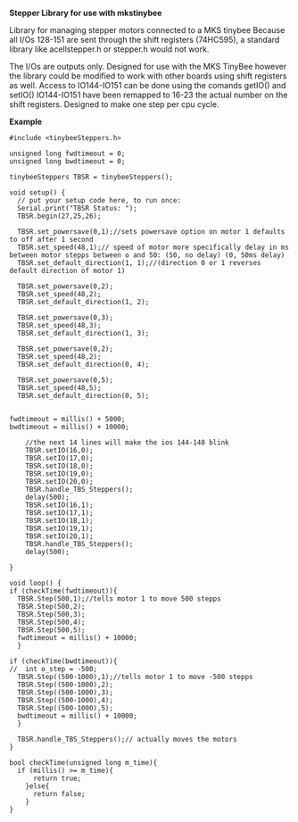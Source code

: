 **Stepper Library for use with mkstinybee**

Library for managing stepper motors connected to a MKS tinybee
Because all I/Os 128-151 are sent through the shift registers (74HC595), a standard library like acellstepper.h or stepper.h would not work.

The I/Os are outputs only. Designed for use with the MKS TinyBee however the library could be modified to work with other boards using shift registers as well.
Access to IO144-IO151 can be done using the comands getIO() and setIO() IO144-IO151 have been remapped to 16-23 the actual number on the shift registers.
Designed to make one step per cpu cycle.

**Example**
```
#include <tinybeeSteppers.h>

unsigned long fwdtimeout = 0;
unsigned long bwdtimeout = 0;

tinybeeSteppers TBSR = tinybeeSteppers();

void setup() {
  // put your setup code here, to run once:
  Serial.print("TBSR Status: ");
  TBSR.begin(27,25,26);
  
  TBSR.set_powersave(0,1);//sets powersave option on motor 1 defaults to off after 1 second
  TBSR.set_speed(48,1);// speed of motor more specifically delay in ms between motor stepps between o and 50: (50, no delay) (0, 50ms delay)
  TBSR.set_default_direction(1, 1);//(direction 0 or 1 reverses default direction of motor 1)
  
  TBSR.set_powersave(0,2);
  TBSR.set_speed(48,2);
  TBSR.set_default_direction(1, 2);
  
  TBSR.set_powersave(0,3);
  TBSR.set_speed(48,3);
  TBSR.set_default_direction(1, 3);
  
  TBSR.set_powersave(0,2);
  TBSR.set_speed(48,2);
  TBSR.set_default_direction(0, 4);
  
  TBSR.set_powersave(0,5);
  TBSR.set_speed(48,5);
  TBSR.set_default_direction(0, 5);


fwdtimeout = millis() + 5000;
bwdtimeout = millis() + 10000;

    //the next 14 lines will make the ios 144-148 blink
    TBSR.setIO(16,0);  
    TBSR.setIO(17,0);  
    TBSR.setIO(18,0);  
    TBSR.setIO(19,0);  
    TBSR.setIO(20,0);  
    TBSR.handle_TBS_Steppers();
    delay(500);
    TBSR.setIO(16,1);  
    TBSR.setIO(17,1);  
    TBSR.setIO(18,1);  
    TBSR.setIO(19,1);  
    TBSR.setIO(20,1);  
    TBSR.handle_TBS_Steppers();
    delay(500);

}

void loop() {
if (checkTime(fwdtimeout)){
  TBSR.Step(500,1);//tells motor 1 to move 500 stepps
  TBSR.Step(500,2);
  TBSR.Step(500,3);
  TBSR.Step(500,4);
  TBSR.Step(500,5);
  fwdtimeout = millis() + 10000;
  }
  
if (checkTime(bwdtimeout)){
//  int o_step = -500;
  TBSR.Step((500-1000),1);//tells motor 1 to move -500 stepps
  TBSR.Step((500-1000),2);
  TBSR.Step((500-1000),3);
  TBSR.Step((500-1000),4);
  TBSR.Step((500-1000),5);
  bwdtimeout = millis() + 10000;
  }
  
  TBSR.handle_TBS_Steppers();// actually moves the motors
}

bool checkTime(unsigned long m_time){
  if (millis() >= m_time){
      return true;
    }else{
      return false;
    }
}
```
